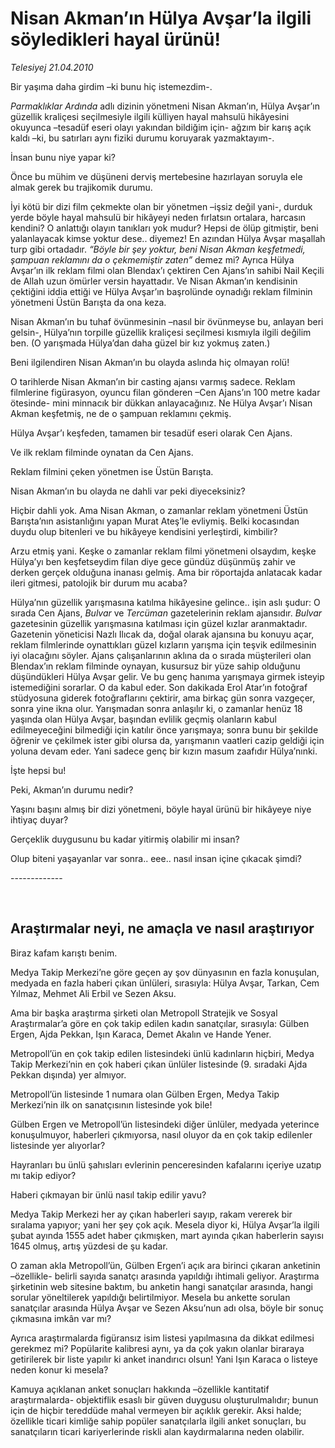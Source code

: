 # Nisan Akman’ın Hülya Avşar’la ilgili söyledikleri hayal ürünü!

*Telesiyej 21.04.2010*

<div class="yazi"><p>Bir yaşıma daha girdim –ki bunu hiç istemezdim-.</p>
<p><i>Parmaklıklar Ardında</i> adlı dizinin yönetmeni Nisan Akman’ın, Hülya Avşar’ın güzellik kraliçesi seçilmesiyle ilgili külliyen hayal mahsulü hikâyesini okuyunca –tesadüf eseri olayı yakından bildiğim için- ağzım bir karış açık kaldı –ki, bu satırları aynı fiziki durumu koruyarak yazmaktayım-.</p>
<p>İnsan bunu niye yapar ki? </p>
<p>Önce bu mühim ve düşüneni derviş mertebesine hazırlayan soruyla ele almak gerek bu trajikomik durumu.</p>
<p>İyi kötü bir dizi film çekmekte olan bir yönetmen –işsiz değil yani-, durduk yerde böyle hayal mahsulü bir hikâyeyi neden fırlatsın ortalara, harcasın kendini? O anlattığı olayın tanıkları yok mudur? Hepsi de ölüp gitmiştir, beni yalanlayacak kimse yoktur dese.. diyemez! En azından Hülya Avşar maşallah turp gibi ortadadır. <i>“Böyle bir şey yoktur, beni Nisan Akman keşfetmedi, şampuan reklamını da o çekmemiştir zaten”</i> demez mi? Ayrıca Hülya Avşar’ın ilk reklam filmi olan Blendax’ı çektiren Cen Ajans’ın sahibi Nail Keçili de Allah uzun ömürler versin hayattadır. Ve Nisan Akman’ın kendisinin çektiğini iddia ettiği ve Hülya Avşar’ın başrolünde oynadığı reklam filminin yönetmeni Üstün Barışta da ona keza.</p>
<p>Nisan Akman’ın bu tuhaf övünmesinin –nasıl bir övünmeyse bu, anlayan beri gelsin-, Hülya’nın torpille güzellik kraliçesi seçilmesi kısmıyla ilgili değilim ben. (O yarışmada Hülya’dan daha güzel bir kız yokmuş zaten.)</p>
<p>Beni ilgilendiren Nisan Akman’ın bu olayda aslında hiç olmayan rolü! </p>
<p>O tarihlerde Nisan Akman’ın bir casting ajansı varmış sadece. Reklam filmlerine figürasyon, oyuncu filan gönderen –Cen Ajans’ın 100 metre kadar ötesinde- mini minnacık bir dükkan anlayacağınız. Ne Hülya Avşar’ı Nisan Akman keşfetmiş, ne de o şampuan reklamını çekmiş.</p>
<p>Hülya Avşar’ı keşfeden, tamamen bir tesadüf eseri olarak Cen Ajans.</p>
<p>Ve ilk reklam filminde oynatan da Cen Ajans.</p>
<p>Reklam filmini çeken yönetmen ise Üstün Barışta.</p>
<p>Nisan Akman’ın bu olayda ne dahli var peki diyeceksiniz? </p>
<p>Hiçbir dahli yok. Ama Nisan Akman, o zamanlar reklam yönetmeni Üstün Barışta’nın asistanlığını yapan Murat Ateş’le evliymiş. Belki kocasından duydu olup bitenleri ve bu hikâyeye kendisini yerleştirdi, kimbilir?</p>
<p>Arzu etmiş yani. Keşke o zamanlar reklam filmi yönetmeni olsaydım, keşke Hülya’yı ben keşfetseydim filan diye gece gündüz düşünmüş zahir ve derken gerçek olduğuna inanası gelmiş. Ama bir röportajda anlatacak kadar ileri gitmesi, patolojik bir durum mu acaba?</p>
<p>Hülya’nın güzellik yarışmasına katılma hikâyesine gelince.. işin aslı şudur: O sırada Cen Ajans, <i>Bulvar</i> ve <i>Tercüman</i> gazetelerinin reklam ajansıdır. <i>Bulvar</i> gazetesinin güzellik yarışmasına katılması için güzel kızlar aranmaktadır. Gazetenin yöneticisi Nazlı Ilıcak da, doğal olarak ajansına bu konuyu açar, reklam filmlerinde oynattıkları güzel kızların yarışma için teşvik edilmesinin iyi olacağını söyler. Ajans çalışanlarının aklına da o sırada müşterileri olan Blendax’ın reklam filminde oynayan, kusursuz bir yüze sahip olduğunu düşündükleri Hülya Avşar gelir. Ve bu genç hanıma yarışmaya girmek isteyip istemediğini sorarlar. O da kabul eder. Son dakikada Erol Atar’ın fotoğraf stüdyosuna giderek fotoğraflarını çektirir, ama birkaç gün sonra vazgeçer, sonra yine ikna olur. Yarışmadan sonra anlaşılır ki, o zamanlar henüz 18 yaşında olan Hülya Avşar, başından evlilik geçmiş olanların kabul edilmeyeceğini bilmediği için katılır önce yarışmaya; sonra bunu bir şekilde öğrenir ve çekilmek ister gibi olursa da, yarışmanın vaatleri cazip geldiği için yoluna devam eder. Yani sadece genç bir kızın masum zaafıdır Hülya’nınki.</p>
<p>İşte hepsi bu!</p>
<p>Peki, Akman’ın durumu nedir?</p>
<p>Yaşını başını almış bir dizi yönetmeni, böyle hayal ürünü bir hikâyeye niye ihtiyaç duyar? </p>
<p>Gerçeklik duygusunu bu kadar yitirmiş olabilir mi insan?</p>
<p>Olup biteni yaşayanlar var sonra.. eee.. nasıl insan içine çıkacak şimdi?</p>
<p>-------------</p>
<p><b> </b></p>
<h2>Araştırmalar neyi, ne amaçla ve nasıl araştırıyor</h2>
<p>Biraz kafam karıştı benim.</p>
<p>Medya Takip Merkezi’ne göre geçen ay şov dünyasının en fazla konuşulan, medyada en fazla haberi çıkan ünlüleri, sırasıyla: Hülya Avşar, Tarkan, Cem Yılmaz, Mehmet Ali Erbil ve Sezen Aksu.</p>
<p>Ama bir başka araştırma şirketi olan Metropoll Stratejik ve Sosyal Araştırmalar’a göre en çok takip edilen kadın sanatçılar, sırasıyla: Gülben Ergen, Ajda Pekkan, Işın Karaca, Demet Akalın ve Hande Yener.</p>
<p>Metropoll’ün en çok takip edilen listesindeki ünlü kadınların hiçbiri, Medya Takip Merkezi’nin en çok haberi çıkan ünlüler listesinde (9. sıradaki Ajda Pekkan dışında) yer almıyor.</p>
<p>Metropoll’ün listesinde 1 numara olan Gülben Ergen, Medya Takip Merkezi’nin ilk on sanatçısının listesinde yok bile! </p>
<p>Gülben Ergen ve Metropoll’ün listesindeki diğer ünlüler, medyada yeterince konuşulmuyor, haberleri çıkmıyorsa, nasıl oluyor da en çok takip edilenler listesinde yer alıyorlar? </p>
<p>Hayranları bu ünlü şahısları evlerinin penceresinden kafalarını içeriye uzatıp mı takip ediyor? </p>
<p>Haberi çıkmayan bir ünlü nasıl takip edilir yavu?</p>
<p>Medya Takip Merkezi her ay çıkan haberleri sayıp, rakam vererek bir sıralama yapıyor; yani her şey çok açık. Mesela diyor ki, Hülya Avşar’la ilgili şubat ayında 1555 adet haber çıkmışken, mart ayında çıkan haberlerin sayısı 1645 olmuş, artış yüzdesi de şu kadar. </p>
<p>O zaman akla Metropoll’ün, Gülben Ergen’i açık ara birinci çıkaran anketinin –özellikle- belirli sayıda sanatçı arasında yapıldığı ihtimali geliyor. Araştırma şirketinin web sitesine baktım, bu anketin hangi sanatçılar arasında, hangi sorular yöneltilerek yapıldığı belirtilmiyor. Mesela bu ankette sorulan sanatçılar arasında Hülya Avşar ve Sezen Aksu’nun adı olsa, böyle bir sonuç çıkmasına imkân var mı?</p>
<p>Ayrıca araştırmalarda figüransız isim listesi yapılmasına da dikkat edilmesi gerekmez mi? Popülarite kalibresi aynı, ya da çok yakın olanlar biraraya getirilerek bir liste yapılır ki anket inandırıcı olsun! Yani Işın Karaca o listeye neden konur ki mesela?</p>
<p>Kamuya açıklanan anket sonuçları hakkında –özellikle kantitatif araştırmalarda- objektiflik esaslı bir güven duygusu oluşturulmalıdır; bunun için de hiçbir tereddüde mahal vermeyen bir açıklık gerekir. Aksi halde; özellikle ticari kimliğe sahip popüler sanatçılarla ilgili anket sonuçları, bu sanatçıların ticari kariyerlerinde riskli alan kaydırmalarına neden olabilir.</p></div>
